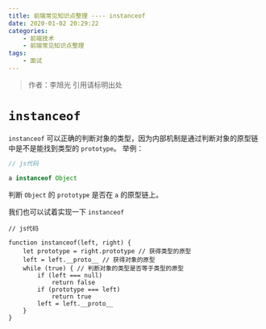 ```yaml
---
title: 前端常见知识点整理 ---- instanceof
date: 2020-01-02 20:29:22
categories: 
	- 前端技术
	- 前端常见知识点整理
tags: 
	- 面试
---
```

> 作者：李旭光
> 引用请标明出处


# `instanceof` 
`instanceof` 可以正确的判断对象的类型，因为内部机制是通过判断对象的原型链中是不是能找到类型的 `prototype`。
举例：
``` js
// js代码

a instanceof Object
```
判断 `Object` 的 `prototype` 是否在 `a` 的原型链上。

我们也可以试着实现一下 `instanceof`

```
// js代码

function instanceof(left, right) {
    let prototype = right.prototype // 获得类型的原型
    left = left.__proto__ // 获得对象的原型
    while (true) { // 判断对象的类型是否等于类型的原型
    	if (left === null)
    		return false
    	if (prototype === left)
    		return true
    	left = left.__proto__
    }
}
```